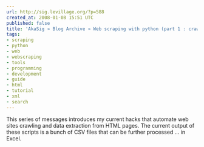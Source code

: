 ```yaml
---
url: http://sig.levillage.org/?p=588
created_at: 2008-01-08 15:51 UTC
published: false
title: 'AkaSig » Blog Archive » Web scraping with python (part 1 : crawling)'
tags:
- scraping
- python
- web
- webscraping
- tools
- programming
- development
- guide
- html
- tutorial
- xml
- search
---
```


This series of messages introduces my current hacks that automate web sites crawling and data extraction from HTML pages. The current output of these scripts is a bunch of CSV files that can be further processed … in Excel.
